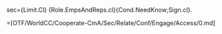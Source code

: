 sec={Limit.Cl} {Role.EmpsAndReps.cl}{Cond.NeedKnow;Sign.cl}.

=[OTF/WorldCC/Cooperate-CmA/Sec/Relate/Conf/Engage/Access/0.md]
